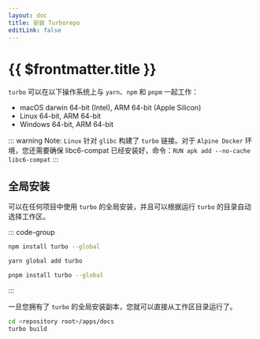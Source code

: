 ```yaml
---
layout: doc
title: 安装 Turborepo
editLink: false
---
```


# {{ $frontmatter.title }}

`turbo` 可以在以下操作系统上与 `yarn`、`npm` 和 `pnpm` 一起工作：

- macOS darwin 64-bit (Intel), ARM 64-bit (Apple Silicon)
- Linux 64-bit, ARM 64-bit
- Windows 64-bit, ARM 64-bit

::: warning
Note: `Linux` 针对 `glibc` 构建了 `turbo` 链接。对于 `Alpine Docker` 环境，您还需要确保 libc6-compat 已经安装好，命令：`RUN apk add --no-cache libc6-compat`
:::

## 全局安装

可以在任何项目中使用 `turbo` 的全局安装，并且可以根据运行 `turbo` 的目录自动选择工作区。

::: code-group

```bash [npm]
npm install turbo --global
```

```bash [yarn]
yarn global add turbo
```

```bash [pnpm]
pnpm install turbo --global
```

:::

一旦您拥有了 `turbo` 的全局安装副本，您就可以直接从工作区目录运行了。

```bash
cd <repository root>/apps/docs
turbo build
```
